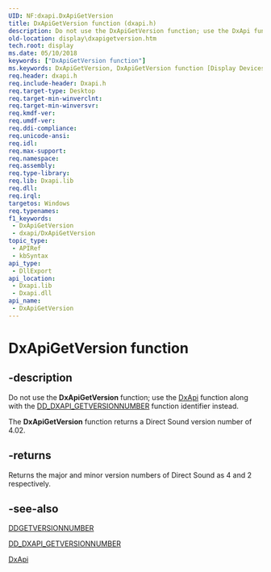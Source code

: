 ```yaml
---
UID: NF:dxapi.DxApiGetVersion
title: DxApiGetVersion function (dxapi.h)
description: Do not use the DxApiGetVersion function; use the DxApi function along with the DD_DXAPI_GETVERSIONNUMBER function identifier instead.The DxApiGetVersion function returns a Direct Sound version number of 4.02.
old-location: display\dxapigetversion.htm
tech.root: display
ms.date: 05/10/2018
keywords: ["DxApiGetVersion function"]
ms.keywords: DxApiGetVersion, DxApiGetVersion function [Display Devices], ddfncs_72fbedfa-d63f-462a-a6c4-862c6815f1c1.xml, display.dxapigetversion, dxapi/DxApiGetVersion
req.header: dxapi.h
req.include-header: Dxapi.h
req.target-type: Desktop
req.target-min-winverclnt: 
req.target-min-winversvr: 
req.kmdf-ver: 
req.umdf-ver: 
req.ddi-compliance: 
req.unicode-ansi: 
req.idl: 
req.max-support: 
req.namespace: 
req.assembly: 
req.type-library: 
req.lib: Dxapi.lib
req.dll: 
req.irql: 
targetos: Windows
req.typenames: 
f1_keywords:
 - DxApiGetVersion
 - dxapi/DxApiGetVersion
topic_type:
 - APIRef
 - kbSyntax
api_type:
 - DllExport
api_location:
 - Dxapi.lib
 - Dxapi.dll
api_name:
 - DxApiGetVersion
---
```


# DxApiGetVersion function


## -description

Do not use the <b>DxApiGetVersion</b> function; use the <a href="/windows-hardware/drivers/ddi/dxapi/nf-dxapi-dxapi">DxApi</a> function along with the <a href="/previous-versions/windows/hardware/drivers/ff550637(v=vs.85)">DD_DXAPI_GETVERSIONNUMBER</a> function identifier instead.

The <b>DxApiGetVersion</b> function returns a Direct Sound version number of 4.02.

## -returns

Returns the major and minor version numbers of Direct Sound as 4 and 2 respectively.

## -see-also

<a href="/windows/win32/api/ddkmapi/ns-ddkmapi-ddgetversionnumber">DDGETVERSIONNUMBER</a>



<a href="/previous-versions/windows/hardware/drivers/ff550637(v=vs.85)">DD_DXAPI_GETVERSIONNUMBER</a>



<a href="/windows-hardware/drivers/ddi/dxapi/nf-dxapi-dxapi">DxApi</a>
